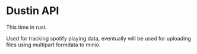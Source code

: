 # Dustin API

This time in rust.

Used for tracking spotify playing data, eventually will be used for uploading files using multipart formdata to minio.
